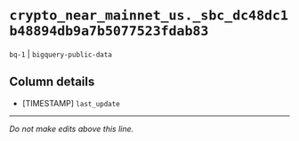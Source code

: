 # `crypto_near_mainnet_us._sbc_dc48dc1b48894db9a7b5077523fdab83`
`bq-1` | `bigquery-public-data`

## Column details
* [TIMESTAMP] `last_update`

-------------------------------------------------------------------------------
*Do not make edits above this line.*

